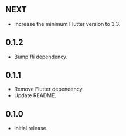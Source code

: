 ## NEXT

* Increase the minimum Flutter version to 3.3.

## 0.1.2

* Bump ffi dependency.

## 0.1.1

* Remove Flutter dependency.
* Update README.

## 0.1.0

* Initial release.
